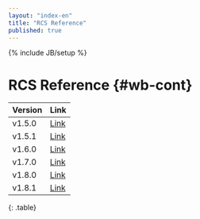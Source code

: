```yaml
---
layout: "index-en"
title: "RCS Reference"
published: true
---
```


{% include JB/setup %}

# RCS Reference {#wb-cont}

| Version | Link |
|---|---|
| v1.5.0 | [Link](1.5.0/) |
| v1.5.1 | [Link](1.5.1/) |
| v1.6.0 | [Link](1.6.0/) |
| v1.7.0 | [Link](1.7.0/) |
| v1.8.0 | [Link](1.8.0/) |
| v1.8.1 | [Link](1.8.1/) |
{: .table}
